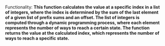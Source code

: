 Functionality: **This function calculates the value at a specific index in a list of integers, where the index is determined by the sum of the last element of a given list of prefix sums and an offset. The list of integers is computed through a dynamic programming process, where each element represents the number of ways to reach a certain state. The function returns the value at the calculated index, which represents the number of ways to reach a specific state.**